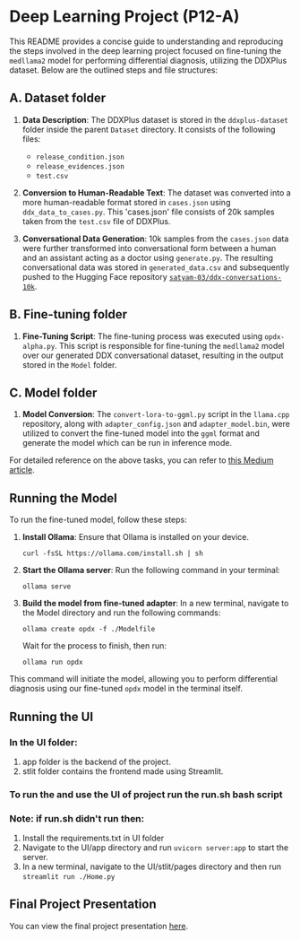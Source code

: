 # Deep Learning Project (P12-A)

This README provides a concise guide to understanding and reproducing the steps involved in the deep learning project focused on fine-tuning the `medllama2` model for performing differential diagnosis, utilizing the DDXPlus dataset. Below are the outlined steps and file structures:

## A. Dataset folder

1. **Data Description**: The DDXPlus dataset is stored in the `ddxplus-dataset` folder inside the parent `Dataset` directory. It consists of the following files:

   - `release_condition.json`
   - `release_evidences.json`
   - `test.csv`

2. **Conversion to Human-Readable Text**: The dataset was converted into a more human-readable format stored in `cases.json` using `ddx_data_to_cases.py`. This 'cases.json' file consists of 20k samples taken from the `test.csv` file of DDXPlus.

3. **Conversational Data Generation**: 10k samples from the `cases.json` data were further transformed into conversational form between a human and an assistant acting as a doctor using `generate.py`. The resulting conversational data was stored in `generated_data.csv` and subsequently pushed to the Hugging Face repository [`satyam-03/ddx-conversations-10k`](https://huggingface.co/datasets/satyam-03/ddx-conversations-10k).

## B. Fine-tuning folder

1. **Fine-Tuning Script**: The fine-tuning process was executed using `opdx-alpha.py`. This script is responsible for fine-tuning the `medllama2` model over our generated DDX conversational dataset, resulting in the output stored in the `Model` folder.

## C. Model folder

1. **Model Conversion**: The `convert-lora-to-ggml.py` script in the `llama.cpp` repository, along with `adapter_config.json` and `adapter_model.bin`, were utilized to convert the fine-tuned model into the `ggml` format and generate the model which can be run in inference mode.

For detailed reference on the above tasks, you can refer to [this Medium article](https://sarinsuriyakoon.medium.com/unsloth-lora-with-ollama-lightweight-solution-to-full-cycle-llm-development-edadb6d9e0f0).

## Running the Model

To run the fine-tuned model, follow these steps:

1. **Install Ollama**: Ensure that Ollama is installed on your device.
   ```
   curl -fsSL https://ollama.com/install.sh | sh
   ```
2. **Start the Ollama server**: Run the following command in your terminal:
   ```
   ollama serve
   ```
3. **Build the model from fine-tuned adapter**: In a new terminal, navigate to the Model directory and run the following commands:
   ```
   ollama create opdx -f ./Modelfile
   ```
   Wait for the process to finish, then run:
   ```
   ollama run opdx
   ```

This command will initiate the model, allowing you to perform differential diagnosis using our fine-tuned `opdx` model in the terminal itself.

## Running the UI

### In the UI folder:

1. app folder is the backend of the project.
2. stlit folder contains the frontend made using Streamlit.

### To run the and use the UI of project run the run.sh bash script

### Note: if run.sh didn't run then:

1. Install the requirements.txt in UI folder
2. Navigate to the UI/app directory and run `uvicorn server:app` to start the server.
3. In a new terminal, navigate to the UI/stlit/pages directory and then run `streamlit run ./Home.py`

## Final Project Presentation

You can view the final project presentation [here](https://docs.google.com/presentation/d/11yqWxgCaFN6skNEO1nGk0mxf0vsddR6q1PD7L4g6bXk/edit?usp=sharing).
